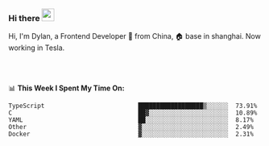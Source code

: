 ### Hi there <img src="https://media.giphy.com/media/hvRJCLFzcasrR4ia7z/giphy.gif" width="25px">

<!-- ![visitors](https://visitor-badge.glitch.me/badge?page_id=dislfyer.dislfyer) -->

Hi, I'm Dylan, a Frontend Developer 🚀 from China, 🏠 base in shanghai. Now working in Tesla.

<br/>
<br/>

📊 **This Week I Spent My Time On:**


<!--START_SECTION:waka-->

```text
TypeScript                          ██████████████████▒░░░░░░  73.91%
C                                   ██▓░░░░░░░░░░░░░░░░░░░░░░  10.89%
YAML                                ██░░░░░░░░░░░░░░░░░░░░░░░  8.17%
Other                               ▓░░░░░░░░░░░░░░░░░░░░░░░░  2.49%
Docker                              ▓░░░░░░░░░░░░░░░░░░░░░░░░  2.31%
```

<!--END_SECTION:waka-->

<!--
**About Me:**
 -->
